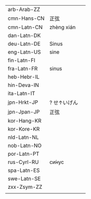 | | | |
|-|-|-|
| arb-Arab-ZZ |  |  |
| cmn-Hans-CN | 正弦 |  |
| cmn-Latn-CN | zhèng xián |  |
| dan-Latn-DK |  |  |
| deu-Latn-DE | Sinus |  |
| eng-Latn-US | sine |  |
| fin-Latn-FI |  |  |
| fra-Latn-FR | sinus |  |
| heb-Hebr-IL |  |  |
| hin-Deva-IN |  |  |
| ita-Latn-IT |  |  |
| jpn-Hrkt-JP | ? せ↑いげん |  |
| jpn-Jpan-JP | 正弦 |  |
| kor-Hang-KR |  |  |
| kor-Kore-KR |  |  |
| nld-Latn-NL |  |  |
| nob-Latn-NO |  |  |
| por-Latn-PT |  |  |
| rus-Cyrl-RU | си́нус |  |
| spa-Latn-ES |  |  |
| swe-Latn-SE |  |  |
| zxx-Zsym-ZZ |  |  |
|  |  |  |

